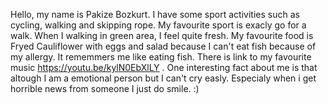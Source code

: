   Hello, my name is Pakize Bozkurt.
   I have some sport activities such as cycling, walking and skipping rope. My favourite sport is exacly go for a walk. When I walking in green area, I feel quite fresh.
    My favourite food is  Fryed Cauliflower with eggs and salad because I can't eat fish because of my allergy. It rememmers me like eating fish. 
    There is link to my favourite music https://youtu.be/kylN0EbXlLY . One interesting fact about me is that altough I am a emotional person but I can't cry easly. 
    Especialy when i get horrible news from someone I just do smile.  :)
   